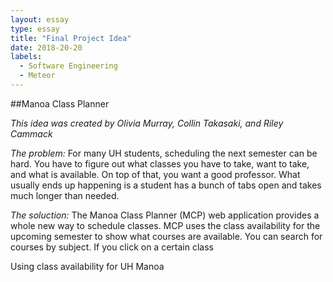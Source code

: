 ```yaml
---
layout: essay
type: essay
title: "Final Project Idea"
date: 2018-20-20
labels:
  - Software Engineering
  - Meteor
---
```

##Manoa Class Planner

<i>This idea was created by Olivia Murray, Collin Takasaki, and Riley Cammack</i>

<i>The problem:</i> For many UH students, scheduling the next semester can be hard. You have to figure out what classes you have to take, want to take, and what is available. On top of that, you want a good professor.  What usually ends up happening is a student has a bunch of tabs open and takes much longer than needed.

<i>The soluction:</i> The Manoa Class Planner (MCP) web application provides a whole new way to schedule classes. MCP uses the class availability for the upcoming semester to show what courses are available. You can search for courses by subject. If you click on a certain class 

Using class availability for UH Manoa

